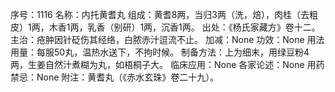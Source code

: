 序号：1116
名称：内托黄耆丸
组成：黄耆8两，当归3两（洗，焙），肉桂（去粗皮）1两，木香1两，乳香（别研）1两，沉香1两。
出处：《杨氏家藏方》卷十二。
主治：疮肿因针砭伤其经络，白脓赤汁逗流不止。
加减：None
功效：None
用法用量：每服50丸，温热水送下，不拘时候。
制备方法：上为细末，用绿豆粉4两，生姜自然汁煮糊为丸，如梧桐子大。
临床应用：None
各家论述：None
用药禁忌：None
附注：黄耆丸（《赤水玄珠》卷二十九）。
